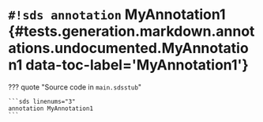 # `#!sds annotation` MyAnnotation1 {#tests.generation.markdown.annotations.undocumented.MyAnnotation1 data-toc-label='MyAnnotation1'}

??? quote "Source code in `main.sdsstub`"

    ```sds linenums="3"
    annotation MyAnnotation1
    ```
